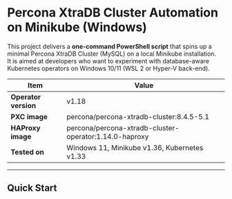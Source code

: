 # Percona XtraDB Cluster Automation on Minikube (Windows)

This project delivers a **one-command PowerShell script** that spins up a minimal Percona XtraDB Cluster (MySQL) on a local Minikube installation.  
It is aimed at developers who want to experiment with database-aware Kubernetes operators on Windows 10/11 (WSL 2 or Hyper-V back-end).

| Item | Value |
|------|-------|
| **Operator version** | v1.18 |
| **PXC image** | percona/percona-xtradb-cluster:8.4.5-5.1 |
| **HAProxy image** | percona/percona-xtradb-cluster-operator:1.14.0-haproxy |
| **Tested on** | Windows 11, Minikube v1.36, Kubernetes v1.33 |

---

## Quick Start

